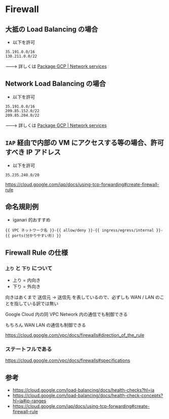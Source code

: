# Firewall

## 大抵の Load Balancing の場合

+ 以下を許可

```
35.191.0.0/16
130.211.0.0/22
```

---> 詳しくは [Package GCP | Network services](../../net-services)

## Network Load Balancing の場合

+ 以下を許可

```
35.191.0.0/16
209.85.152.0/22
209.85.204.0/22
```

---> 詳しくは [Package GCP | Network services](../../net-services)

## `IAP` 経由で内部の VM にアクセスする等の場合、許可すべき IP アドレス

+ 以下を許可

```
35.235.240.0/20
```

https://cloud.google.com/iap/docs/using-tcp-forwarding#create-firewall-rule

## 命名規則例

- iganari 的おすすめ

```
{{ VPC ネットワーク名 }}-{{ allow/deny }}-{{ ingress/egress/internal }}-{{ ports(分かりやすい形) }}
```

## Firewall Rule の仕様

### `上り` と `下り` について

+ 上り = 内向き
+ 下り = 外向き

向きはあくまで 送信元 -> 送信先 を表しているので、必ずしも WAN / LAN のことを指している訳では無い

Google Cloud 内の同 VPC Network 内の通信でも制御できる

もちろん WAN  LAN の通信も制御できる

https://cloud.google.com/vpc/docs/firewalls#direction_of_the_rule

### ステートフルである

https://cloud.google.com/vpc/docs/firewalls#specifications


## 参考

+ https://cloud.google.com/load-balancing/docs/health-checks?hl=ja
+ https://cloud.google.com/load-balancing/docs/health-check-concepts?hl=ja#ip-ranges
+ https://cloud.google.com/iap/docs/using-tcp-forwarding#create-firewall-rule

